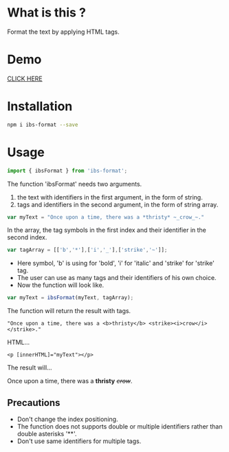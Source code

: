 # What is this ?

Format the text by applying HTML tags.

# Demo

<a href="https://stackblitz.com/edit/angular-ivy-unjrxq?file=src%2Fapp%2Fapp.component.ts">CLICK HERE</a>

# Installation

```bash
npm i ibs-format --save
```

# Usage

```js
import { ibsFormat } from 'ibs-format';
```

 The function 'ibsFormat' needs two arguments.
   1) the text with identifiers in the first argument, in the form of string.
   2) tags and identifiers in the second argument, in the form of string array.

```js
var myText = "Once upon a time, there was a *thristy* ~_crow_~."
```

In the array, the tag symbols in the first index and their identifier in the second index.

```js
var tagArray = [['b','*'],['i','_'],['strike','~']];
```

 * Here symbol, 'b' is using for 'bold', 'i' for 'italic' and 'strike' for 'strike' tag.
 * The user can use as many tags and their identifiers of his own choice.
 * Now the function will look like.

```js
var myText = ibsFormat(myText, tagArray);
```

 The function will return the result with tags.

`"Once upon a time, there was a <b>thristy</b> <strike><i>crow</i></strike>."`


HTML...

`<p [innerHTML]="myText"></p>`


The result will...

Once upon a time, there was a <b>thristy</b> <strike><i>crow</i></strike>.


## Precautions

* Don't change the index positioning.
* The function does not supports double or multiple identifiers rather than double asterisks '**'.
* Don't use same identifiers for multiple tags.

